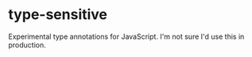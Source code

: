 type-sensitive
==============

Experimental type annotations for JavaScript. I'm not sure I'd use this in production.
